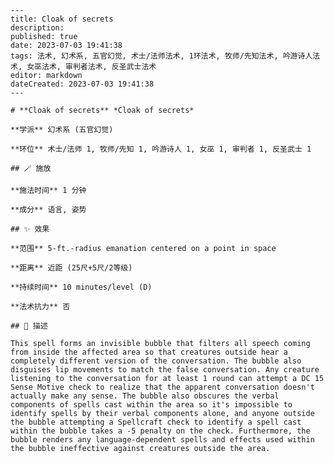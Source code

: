 
    ---
    title: Cloak of secrets
    description: 
    published: true
    date: 2023-07-03 19:41:38
    tags: 法术, 幻术系, 五官幻觉, 术士/法师法术, 1环法术, 牧师/先知法术, 吟游诗人法术, 女巫法术, 审判者法术, 反圣武士法术
    editor: markdown
    dateCreated: 2023-07-03 19:41:38
    ---

    # **Cloak of secrets** *Cloak of secrets*

    **学派** 幻术系 (五官幻觉) 

    **环位** 术士/法师 1, 牧师/先知 1, 吟游诗人 1, 女巫 1, 审判者 1, 反圣武士 1

    ## 🪄 施放

    **施法时间** 1 分钟

    **成分** 语言, 姿势

    ## ✨ 效果  

    **范围** 5-ft.-radius emanation centered on a point in space

    **距离** 近距 (25尺+5尺/2等级)  

    **持续时间** 10 minutes/level (D) 

    **法术抗力** 否

    ## 📖 描述

    This spell forms an invisible bubble that filters all speech coming from inside the affected area so that creatures outside hear a completely different version of the conversation. The bubble also disguises lip movements to match the false conversation. Any creature listening to the conversation for at least 1 round can attempt a DC 15 Sense Motive check to realize that the apparent conversation doesn't actually make any sense. The bubble also obscures the verbal components of spells cast within the area so it's impossible to identify spells by their verbal components alone, and anyone outside the bubble attempting a Spellcraft check to identify a spell cast within the bubble takes a -5 penalty on the check. Furthermore, the bubble renders any language-dependent spells and effects used within the bubble ineffective against creatures outside the area.
    